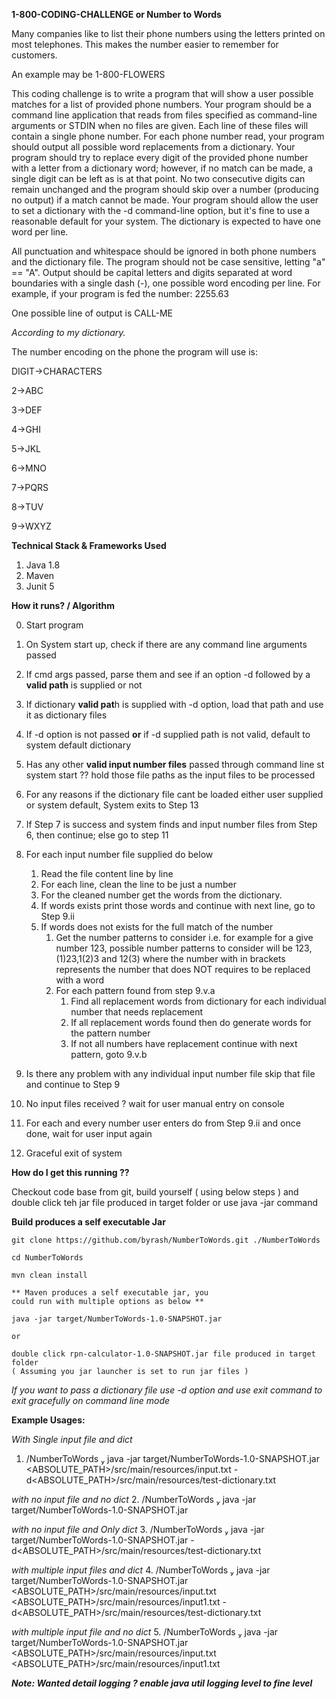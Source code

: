 **1-800-CODING-CHALLENGE or Number to Words**

Many companies like to list their phone numbers using the letters printed on most telephones. This makes the number easier to remember for customers. 

An example may be 1-800-FLOWERS


This coding challenge is to write a program that will show a user possible matches for a list of provided phone numbers.
Your program should be a command line application that reads from files specified as command-line arguments or STDIN when no files are given. Each line of these files will contain a single phone number.
For each phone number read, your program should output all possible word replacements from a dictionary. Your program should try to replace every digit of the provided phone number with a letter from a dictionary word; however, if no match can be made, a single digit can be left as is at that point. No two consecutive digits can remain unchanged and the program should skip over a number (producing no output) if a match cannot be made.
Your program should allow the user to set a dictionary with the -d command-line option, but it's fine to use a reasonable default for your system. The dictionary is expected to have one word per line.

All punctuation and whitespace should be ignored in both phone numbers and the dictionary file. The program should not be case sensitive, letting "a" == "A". Output should be capital letters and digits separated at word boundaries with a single dash (-), one possible word encoding per line. For example, if your program is fed the number:
2255.63

One possible line of output is
CALL-ME

_According to my dictionary._

The number encoding on the phone the program will use is:


DIGIT->CHARACTERS

2->ABC

3->DEF

4->GHI

5->JKL

6->MNO

7->PQRS

8->TUV

9->WXYZ

**Technical Stack  & Frameworks Used**

1) Java 1.8
2) Maven
3) Junit 5

**How it runs? / Algorithm**

0. Start program
1. On System start up, check if there are any command line arguments passed
2. If cmd args passed, parse them and see if an option -d followed by a **valid path** is supplied or not
    
  1. If dictionary **valid pat**h is supplied with -d option, load that path and use it as dictionary files
  
  2. If -d option is not passed **or** if -d supplied path is not valid, default to system default dictionary

3. Has any other **valid input number files** passed through command line st system start ?? hold those file paths as the input files to be processed
4. For any reasons if the dictionary file cant be loaded either user supplied or system default, System exits to Step 13
5. If Step 7 is success and system finds and input number files from Step 6, then continue; else go to step 11
  1. For each input number file supplied do below
     1. Read the file content line by line
     2. For each line, clean the line to be just a number
     3. For the cleaned number get the words from the dictionary.
     4. If words exists print those words and continue with next line, go to Step 9.ii
     5. If words does not exists for the full match of the number
        1. Get the number patterns to consider i.e. for example for a give number 123, possible
           number patterns to consider will be 123,(1)23,1(2)3 and 12(3) where the number with in
           brackets represents the number that does NOT requires to be replaced with a word
        2. For each pattern found from step 9.v.a
           1. Find all replacement words from dictionary for each individual number that needs replacement
           2. If all replacement words found then do generate words for the pattern number
           3. If not all numbers have replacement continue with next pattern, goto 9.v.b
  2. Is there any problem with any individual input number file skip that file and continue to Step 9
6. No input files received ? wait for user manual entry on console
7. For each and every number user enters do from Step 9.ii and once done, wait for user input again
8. Graceful exit of system

**How do I get this running ??**

Checkout code base from git, build yourself ( using below steps ) and double click teh jar file produced in target folder or use java -jar command

**Build produces a self executable Jar**

```text
git clone https://github.com/byrash/NumberToWords.git ./NumberToWords

cd NumberToWords

mvn clean install

** Maven produces a self executable jar, you 
could run with multiple options as below **

java -jar target/NumberToWords-1.0-SNAPSHOT.jar 

or

double click rpn-calculator-1.0-SNAPSHOT.jar file produced in target folder 
( Assuming you jar launcher is set to run jar files )

```

_If you want to pass a dictionary file use -d option and use exit command to exit gracefully on command line mode_


**Example Usages:**

_With Single input file and dict_
1. <PATH>/NumberToWords  java -jar target/NumberToWords-1.0-SNAPSHOT.jar <ABSOLUTE_PATH>/src/main/resources/input.txt -d<ABSOLUTE_PATH>/src/main/resources/test-dictionary.txt

_with no input file and no dict_
2. <PATH>/NumberToWords  java -jar target/NumberToWords-1.0-SNAPSHOT.jar

_with no input file and Only dict_
3. <PATH>/NumberToWords  java -jar target/NumberToWords-1.0-SNAPSHOT.jar -d<ABSOLUTE_PATH>/src/main/resources/test-dictionary.txt

_with multiple input files and dict_
4. <PATH>/NumberToWords  java -jar target/NumberToWords-1.0-SNAPSHOT.jar <ABSOLUTE_PATH>/src/main/resources/input.txt <ABSOLUTE_PATH>/src/main/resources/input1.txt -d<ABSOLUTE_PATH>/src/main/resources/test-dictionary.txt

_with multiple input file and no dict_
5. <PATH>/NumberToWords  java -jar target/NumberToWords-1.0-SNAPSHOT.jar <ABSOLUTE_PATH>/src/main/resources/input.txt <ABSOLUTE_PATH>/src/main/resources/input1.txt


**_Note: Wanted detail logging ? enable java util logging level to fine level_**